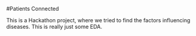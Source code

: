 #Patients Connected 

This is a Hackathon project, where we tried to find the factors influencing
diseases. This is really just some EDA.
